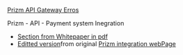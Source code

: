 

[Prizm API Gateway Erros](./Prizm_API___PrizmAPIServlet_Errors.pdf)

Prizm - API - Payment system Inegration
- [Section from Whitepaper in pdf](./Prizm_API___Payment_system_Inegration__from_whitepaper_prizm_wp_ru__045__056__Integration.pdf)
- [Editted version](./Prizm_API___Payment_system_Inegration.md)from original [Prizm integration webPage](https://pzm.space/en/pzm-integration)

